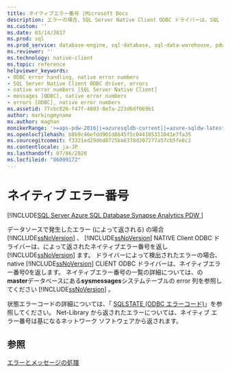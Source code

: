 ```yaml
---
title: ネイティブエラー番号 |Microsoft Docs
description: エラーの場合、SQL Server Native Client ODBC ドライバーは、SQL Server またはドライバーによって検出されたエラー (0) からネイティブエラー番号を返します。
ms.custom: ''
ms.date: 03/14/2017
ms.prod: sql
ms.prod_service: database-engine, sql-database, sql-data-warehouse, pdw
ms.reviewer: ''
ms.technology: native-client
ms.topic: reference
helpviewer_keywords:
- ODBC error handling, native error numbers
- SQL Server Native Client ODBC driver, errors
- native error numbers [SQL Server Native Client]
- messages [ODBC], native error numbers
- errors [ODBC], native error numbers
ms.assetid: 77cbc826-f47f-4803-8e7a-223d6df069b1
author: markingmyname
ms.author: maghan
monikerRange: '>=aps-pdw-2016||=azuresqldb-current||=azure-sqldw-latest||>=sql-server-2016||=sqlallproducts-allversions||>=sql-server-linux-2017||=azuresqldb-mi-current'
ms.openlocfilehash: b8b9c46efdd901d8645f5c044105311041e7fa35
ms.sourcegitcommit: f3321ed29d6d8725ba6378d207277a57cb5fe8c2
ms.contentlocale: ja-JP
ms.lasthandoff: 07/06/2020
ms.locfileid: "86009172"
---
```

# <a name="native-error-numbers"></a>ネイティブ エラー番号
[!INCLUDE[SQL Server Azure SQL Database Synapse Analytics PDW ](../../includes/applies-to-version/sql-asdb-asdbmi-asa-pdw.md)]

  データソースで発生したエラー (によって返される) の場合 [!INCLUDE[ssNoVersion](../../includes/ssnoversion-md.md)] 、 [!INCLUDE[ssNoVersion](../../includes/ssnoversion-md.md)] NATIVE Client ODBC ドライバーは、によって返されたネイティブエラー番号を返し [!INCLUDE[ssNoVersion](../../includes/ssnoversion-md.md)] ます。 ドライバーによって検出されたエラーの場合、native [!INCLUDE[ssNoVersion](../../includes/ssnoversion-md.md)] CLIENT ODBC ドライバーは、ネイティブエラー番号0を返します。 ネイティブエラー番号の一覧の詳細については、の**master**データベースにある**sysmessages**システムテーブルの error 列を参照してください [!INCLUDE[ssNoVersion](../../includes/ssnoversion-md.md)] 。  
  
 状態エラーコードの詳細については、「 [SQLSTATE &#40;ODBC エラーコード&#41;](../../relational-databases/native-client-odbc-error-messages/sqlstate-odbc-error-codes.md)」を参照してください。 Net-Library から返されたエラーについては、ネイティブ エラー番号は基になるネットワーク ソフトウェアから返されます。  
  
## <a name="see-also"></a>参照  
 [エラーとメッセージの処理](../../relational-databases/native-client-odbc-error-messages/handling-errors-and-messages.md)  
  
  
